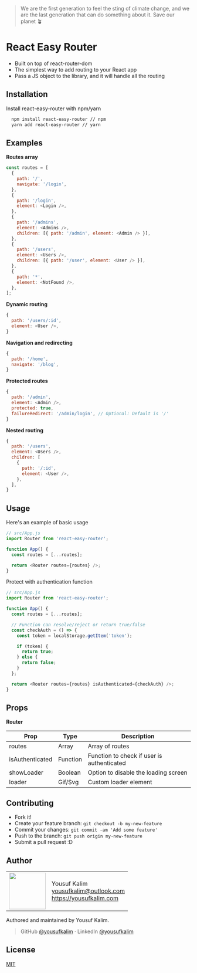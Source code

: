 > We are the first generation to feel the sting of climate change, and we are the last generation that can do something about it. Save our planet 🪴

# React Easy Router

- Built on top of react-router-dom
- The simplest way to add routing to your React app
- Pass a JS object to the library, and it will handle all the routing

## Installation

Install react-easy-router with npm/yarn

```bash
  npm install react-easy-router // npm
  yarn add react-easy-router // yarn
```

## Examples

**Routes array**

```javascript
const routes = [
  {
    path: '/',
    navigate: '/login',
  },
  {
    path: '/login',
    element: <Login />,
  },
  {
    path: '/admins',
    element: <Admins />,
    children: [{ path: '/admin', element: <Admin /> }],
  },
  {
    path: '/users',
    element: <Users />,
    children: [{ path: '/user', element: <User /> }],
  },
  {
    path: '*',
    element: <NotFound />,
  },
];
```

**Dynamic routing**

```javascript
{
  path: '/users/:id',
  element: <User />,
}
```

**Navigation and redirecting**

```javascript
{
  path: '/home',
  navigate: '/blog',
}
```

**Protected routes**

```javascript
{
  path: '/admin',
  element: <Admin />,
  protected: true,
  failureRedirect: '/admin/login', // Optional: Default is '/'
}
```

**Nested routing**

```javascript
{
  path: '/users',
  element: <Users />,
  children: [
    {
      path: '/:id',
      element: <User />,
    },
  ],
}
```

## Usage

Here's an example of basic usage

```javascript
// src/App.js
import Router from 'react-easy-router';

function App() {
  const routes = [...routes];

  return <Router routes={routes} />;
}
```

Protect with authentication function

```javascript
// src/App.js
import Router from 'react-easy-router';

function App() {
  const routes = [...routes];

  // Function can resolve/reject or return true/false
  const checkAuth = () => {
    const token = localStorage.getItem('token');

    if (token) {
      return true;
    } else {
      return false;
    }
  };

  return <Router routes={routes} isAuthenticated={checkAuth} />;
}
```

## Props

**Router**

| Prop            | Type     | Description                                |
| --------------- | -------- | ------------------------------------------ |
| routes          | Array    | Array of routes                            |
| isAuthenticated | Function | Function to check if user is authenticated |
| showLoader      | Boolean  | Option to disable the loading screen       |
| loader          | Gif/Svg  | Custom loader element                      |

## Contributing

- Fork it!
- Create your feature branch: `git checkout -b my-new-feature`
- Commit your changes: `git commit -am 'Add some feature'`
- Push to the branch: `git push origin my-new-feature`
- Submit a pull request :D

## Author

<table>
  <tr>
    <td>
      <img src="https://i.imgur.com/ALrn4wU.jpg" width="100">
    </td>
    <td>
      Yousuf Kalim<br />
      <a href="mailto:yousufkalim@outlook.com">yousufkalim@outlook.com</a><br />
      <a href="https://yousufkalim.com">https://yousufkalim.com</a>
    </td>
  </tr>
</table>
Authored and maintained by Yousuf Kalim.

> GitHub [@yousufkalim](https://github.com/yousufkalim) · LinkedIn [@yousufkalim](https://www.linkedin.com/in/yousufkalim/)

## License

[MIT](https://choosealicense.com/licenses/mit/)
